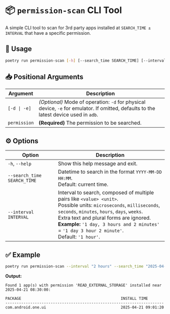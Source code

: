 # 📦 `permission-scan` CLI Tool

A simple CLI tool to scan for 3rd party apps installed at `SEARCH_TIME ± INTERVAL` that have a specific permission.

## 🧪 Usage

```bash
poetry run permission-scan [-h] [--search_time SEARCH_TIME] [--interval INTERVAL] [[-d | -e]] permission
```

## 📥 Positional Arguments

| Argument       | Description                                                                 |
|----------------|-----------------------------------------------------------------------------|
| `[-d \| -e]`    | *(Optional)* Mode of operation: `-d` for physical device, `-e` for emulator. If omitted, defaults to the latest device used in `adb`. |
| `permission`   | **(Required)** The permission to be searched.                               |

## ⚙️ Options

| Option                     | Description                                                                 |
|----------------------------|-----------------------------------------------------------------------------|
| `-h`, `--help`             | Show this help message and exit.                                           |
| `--search_time SEARCH_TIME` | Datetime to search in the format `YYYY-MM-DD HH:MM`. <br>Default: current time. |
| `--interval INTERVAL`     | Interval to search, composed of multiple pairs like `<value> <unit>`. <br>Possible units: `microseconds`, `milliseconds`, `seconds`, `minutes`, `hours`, `days`, `weeks`. <br>Extra text and plural forms are ignored. <br>**Example:** `'1 day, 3 hours and 2 minutes'` = `'1 day 3 hour 2 minute'`. <br>Default: `'1 hour'`. |

## ✅ Example

```bash
poetry run permission-scan --interval "2 hours" --search_time "2025-04-21 08:30" READ_EXTERNAL_STORAGE
```

**Output:**

```
Found 1 app(s) with permission 'READ_EXTERNAL_STORAGE' installed near 2025-04-21 08:30:00:

PACKAGE                                            INSTALL TIME
----------------------------------------------------------------------
com.android.one.ui                                 2025-04-21 09:01:20
```
